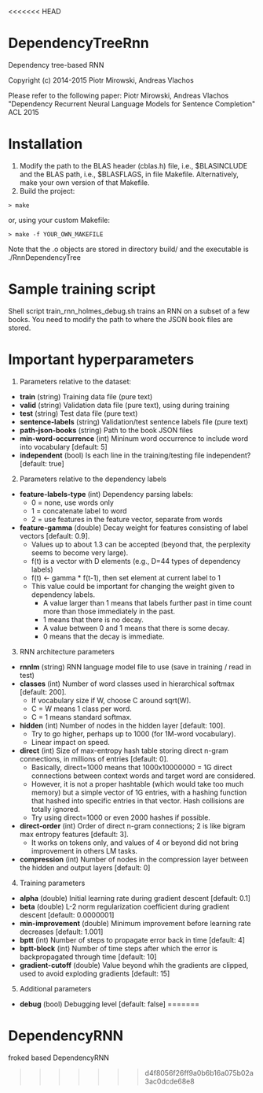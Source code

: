 <<<<<<< HEAD
# DependencyTreeRnn
Dependency tree-based RNN

Copyright (c) 2014-2015 Piotr Mirowski, Andreas Vlachos

Please refer to the following paper:
Piotr Mirowski, Andreas Vlachos
"Dependency Recurrent Neural Language Models for Sentence Completion"
ACL 2015

# Installation
1. Modify the path to the BLAS header (cblas.h) file, i.e., $BLASINCLUDE
   and the BLAS path, i.e., $BLASFLAGS, in file Makefile.
   Alternatively, make your own version of that Makefile.
2. Build the project:
```
> make
```
   or, using your custom Makefile:
```
> make -f YOUR_OWN_MAKEFILE
```
Note that the .o objects are stored in directory build/ and the executable is ./RnnDependencyTree
   
# Sample training script
Shell script train_rnn_holmes_debug.sh trains an RNN on a subset of a few books.
You need to modify the path to where the JSON book files are stored.

# Important hyperparameters

1. Parameters relative to the dataset:
  * **train** (string) Training data file (pure text)
  * **valid** (string) Validation data file (pure text), using during training
  * **test** (string) Test data file (pure text)
  * **sentence-labels** (string) Validation/test sentence labels file (pure text)
  * **path-json-books** (string) Path to the book JSON files
  * **min-word-occurrence** (int) Mininum word occurrence to include word into vocabulary [default: 5]
  * **independent** (bool) Is each line in the training/testing file independent? [default: true]

2. Parameters relative to the dependency labels
  * **feature-labels-type** (int) Dependency parsing labels:
    * 0 = none, use words only
    * 1 = concatenate label to word
    * 2 = use features in the feature vector, separate from words
  * **feature-gamma** (double) Decay weight for features consisting of label vectors [default: 0.9].
    * Values up to about 1.3 can be accepted (beyond that, the perplexity seems to become very large).
    * f(t) is a vector with D elements (e.g., D=44 types of dependency labels)
    * f(t) <- gamma * f(t-1), then set element at current label to 1
    * This value could be important for changing the weight given to dependency labels.
      * A value larger than 1 means that labels further past in time count more than those immediately in the past.
      * 1 means that there is no decay.
      * A value between 0 and 1 means that there is some decay.
      * 0 means that the decay is immediate.

3. RNN architecture parameters
  * **rnnlm** (string) RNN language model file to use (save in training / read in test)
  * **classes** (int) Number of word classes used in hierarchical softmax [default: 200].
    * If vocabulary size if W, choose C around sqrt(W).
    * C = W means 1 class per word.
    * C = 1 means standard softmax.
  * **hidden** (int) Number of nodes in the hidden layer [default: 100].
    * Try to go higher, perhaps up to 1000 (for 1M-word vocabulary).
    * Linear impact on speed.
  * **direct** (int) Size of max-entropy hash table storing direct n-gram connections, in millions of entries [default: 0].
    * Basically, direct=1000 means that 1000x10000000 = 1G direct connections between context words and target word are considered.
    * However, it is not a proper hashtable (which would take too much memory) but a simple vector of 1G entries, with a hashing function that hashed into specific entries in that vector. Hash collisions are totally ignored.
    * Try using direct=1000 or even 2000 hashes if possible.
  * **direct-order** (int) Order of direct n-gram connections; 2 is like bigram max entropy features [default: 3].
    * It works on tokens only, and values of 4 or beyond did not bring improvement in others LM tasks.
  * **compression** (int) Number of nodes in the compression layer between the hidden and output layers [default: 0]

4. Training parameters
  * **alpha** (double) Initial learning rate during gradient descent [default: 0.1]
  * **beta** (double) L-2 norm regularization coefficient during gradient descent [default: 0.0000001]
  * **min-improvement** (double) Minimum improvement before learning rate decreases [default: 1.001]
  * **bptt** (int) Number of steps to propagate error back in time [default: 4]
  * **bptt-block** (int) Number of time steps after which the error is backpropagated through time [default: 10]
  * **gradient-cutoff** (double) Value beyond whih the gradients are clipped, used to avoid exploding gradients [default: 15]

5. Additional parameters
  * **debug** (bool) Debugging level [default: false]
=======
# DependencyRNN
froked based DependencyRNN
>>>>>>> d4f8056f26ff9a0b6b16a075b02a3ac0dcde68e8
